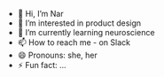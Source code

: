 - 👋 Hi, I’m Nar
- 👀 I’m interested in product design
- 🌱 I’m currently learning neuroscience
- 📫 How to reach me - on Slack
- 😄 Pronouns: she, her
- ⚡ Fun fact: ...

<!---
nare555/nare555 is a ✨ special ✨ repository because its `README.md` (this file) appears on your GitHub profile.
You can click the Preview link to take a look at your changes.
--->
